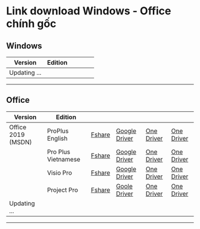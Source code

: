 # Link download Windows - Office chính gốc
## Windows
|Version| Edition | | | | |
|--|--|--|--|--|--|
| Updating ... |  |  |  |  |  |
---
## Office
|Version| Edition | | | | |
|--|--|--|--|--|--|
| Office 2019 (MSDN)| ProPlus English | [Fshare](http://megaurl.in/HYzDT) | [Google Driver](http://megaurl.in/Zum21) | [One Driver](http://megaurl.in/iBjeo01) | [One Driver](http://megaurl.in/DGloG2e1) |
|  | Pro Plus  Vietnamese | [Fshare](http://megaurl.in/6Nm0kcJq) | [Google Driver](http://megaurl.in/1GI5t) | [One Driver](http://megaurl.in/TXZimit) | [One Driver](http://megaurl.in/pA8eT) |
|  | Visio Pro | [Fshare](http://megaurl.in/SqEz4) | [Google Driver](http://megaurl.in/10nlZ) | [One Driver](http://megaurl.in/DukXE5Y) | [One Driver](http://megaurl.in/CA8hW7Z) |
|  | Project Pro | [Fshare](http://megaurl.in/b9wM) | [Goole Driver](http://megaurl.in/WC7lNUL0) | [One Driver](http://megaurl.in/QH1ll) | [One Driver](http://megaurl.in/khxX) |
| Updating ... |  |  |  |  |  |

---
